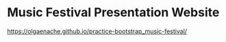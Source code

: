 # Music Festival Presentation Website

https://olgaenache.github.io/practice-bootstrap_music-festival/
